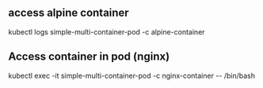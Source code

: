 ## access alpine container
kubectl logs simple-multi-container-pod -c alpine-container

## Access container in pod (nginx)

kubectl exec -it simple-multi-container-pod -c nginx-container -- /bin/bash
